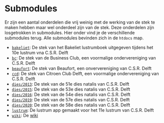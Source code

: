 # Submodules

Er zijn een aantal onderdelen die vrij weinig met de werking van de stek te maken hebben maar wel onderdeel zijn van de stek. Deze onderdelen zijn losgetrokken in submodules. Hier onder vind je de verschillende submodules terug. Alle submodules bevinden zich in de `htdocs` map.

* [`bakeliet`](https://github.com/csrdelft/bakeliet): De stek van het Bakeliet lustrumboek uitgegeven tijdens het 10e lustrum vna C.S.R. Delft
* [`bc`](https://github.com/csrdelft/bc): De stek van de Business Club, een voormalige ondervereniging van C.S.R. Delft
* [`beaufort`](https://github.com/csrdelft/beaufort): De stek van Beaufort, een onververeniging van C.S.R. Delft
* [`ccd`](https://github.com/csrdelft/ccd): De stek van Citroen Club Delft, een voormalige ondervereniging van C.S.R. Delft
* [`dies/2013`](https://github.com/csrdelft/dies2013): De stek van de 51e dies natalis van C.S.R. Delft
* [`dies/2015`](https://github.com/csrdelft/dies2015): De stek van de 53e dies natalis van C.S.R. Delft
* [`dies/2016`](https://github.com/csrdelft/dies2016): De stek van de 54e dies natalis van C.S.R. Delft
* [`dies/2019`](https://github.com/csrdelft/dies2019): De stek van de 57e dies natalis van C.S.R. Delft
* [`dies/2020`](https://github.com/csrdelft/dies2020): De stek van de 58e dies natalis van C.S.R. Delft
* [`lustrum`](https://github.com/csrdelft/lustrum): De lustrum app gemaakt voor het 11e lustrum van C.S.R. Delft
* [`wiki`](https://github.com/csrdelft/wiki): De [wiki](onderdelen/wiki.md)
